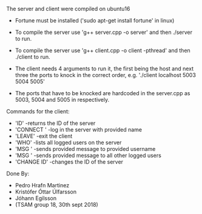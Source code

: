 The server and client were compiled on ubuntu16

- Fortune must be installed ('sudo apt-get install fortune' in linux)

- To compile the server use 'g++ server.cpp -o server' and then ./server to run.
- To compile the server use 'g++ client.cpp -o client -pthread' and then ./client to run.
- The client needs 4 arguments to run it, the first being the host and next three the ports to knock in the correct order, e.g. './client localhost 5003 5004 5005'
- The ports that have to be knocked are hardcoded in the server.cpp as 5003, 5004 and 5005 in respectively.


Commands for the client:
- 'ID' -returns the ID of the server
- 'CONNECT <NAME>' -log in the server with provided name
- 'LEAVE' -exit the client
- 'WHO' -lists all logged users on the server
- 'MSG <USERNAME> <MESSAGE>' -sends provided message to provided username
- 'MSG <ALL> <MESSAGE>' -sends provided message to all other logged users
- 'CHANGE ID' -changes the ID of the server


Done By:
- Pedro Hrafn Martinez
- Kristófer Óttar Úlfarsson
- Jóhann Egilsson
- (TSAM group 18, 30th sept 2018)
